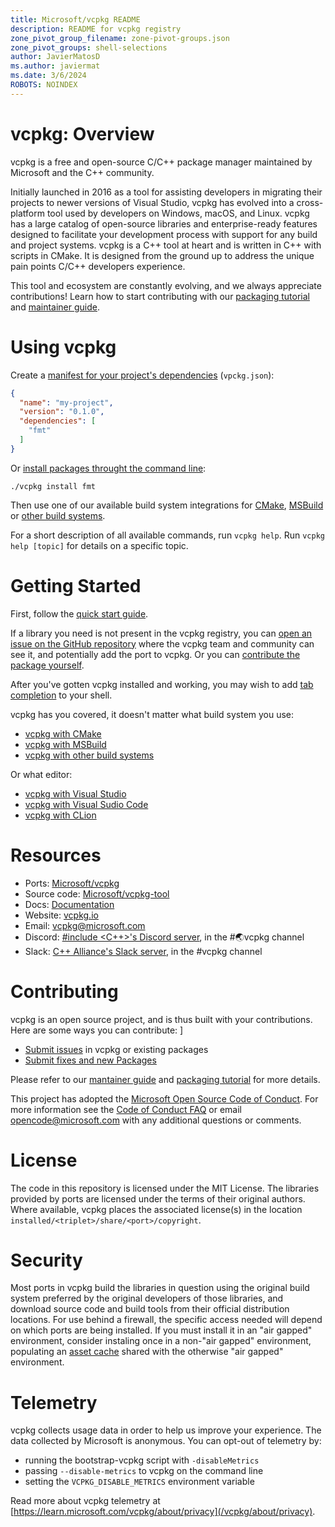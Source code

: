 ```yaml
---
title: Microsoft/vcpkg README
description: README for vcpkg registry
zone_pivot_group_filename: zone-pivot-groups.json
zone_pivot_groups: shell-selections
author: JavierMatosD
ms.author: javiermat
ms.date: 3/6/2024
ROBOTS: NOINDEX
---
```


# vcpkg: Overview

vcpkg is a free and open-source C/C++ package manager maintained by Microsoft
and the C++ community. 

Initially launched in 2016 as a tool for assisting developers in migrating their
projects to newer versions of Visual Studio, vcpkg has evolved into a
cross-platform tool used by developers on Windows, macOS, and Linux. vcpkg has a
large catalog of open-source libraries and enterprise-ready features designed to
facilitate your development process with support for any build and project
systems. vcpkg is a C++ tool at heart and is written in C++ with scripts in
CMake. It is designed from the ground up to address the unique pain points C/C++
developers experience.

This tool and ecosystem are constantly evolving, and we always appreciate
contributions! Learn how to start contributing with our [packaging
tutorial](get_started/get-started-adding-to-registry)
and [maintainer guide](contributing/maintainer-guide).

# Using vcpkg

Create a [manifest for your project's dependencies](../consume/manifest-mode.md)
(`vpckg.json`):

```json
{
  "name": "my-project",
  "version": "0.1.0",
  "dependencies": [
    "fmt"
  ]
}
```

Or [install packages throught the command line](../consume/classic-mode.md):

```Console
./vcpkg install fmt
```

Then use one of our available build system integrations for
[CMake](../concepts/build-system-integration.md#cmake-integration),
[MSBuild](../concepts/build-system-integration.md#msbuild-integration) or 
[other build
systems](../concepts/build-system-integration.md#manual-integration).

For a short description of all available commands, run `vcpkg help`.
Run `vcpkg help [topic]` for details on a specific topic.

# Getting Started

First, follow the [quick start guide](../get_started/get-started.md).

If a library you need is not present in the vcpkg registry, you can [open an
issue on the GitHub repository][contributing:submit-issue] where the vcpkg team and
community can see it, and potentially add the port to vcpkg. Or you can
[contribute the package yourself](get_started/get-started-adding-to-registry).

After you've gotten vcpkg installed and working, you may wish to add
[tab completion](../commands/integrate.md#vcpkg-autocompletion) to your shell.

vcpkg has you covered, it doesn't matter what build system you use:

* [vcpkg with CMake](../get_started/get-started.md)
* [vcpkg with MSBuild](../get_started/get-started-msbuild.md)
* [vcpkg with other build systems](../users/buildsystems/manual-integration.md)

Or what editor:

* [vcpkg with Visual Studio](../get_started/get-started-vs.md)
* [vcpkg with Visual Sudio Code](../get_started/get-started-vscode.md)
* [vcpkg with
  CLion](<https://www.jetbrains.com/help/clion/package-management.html>)

# Resources

* Ports: [Microsoft/vcpkg](<https://github.com/microsoft/vcpkg>)
* Source code: [Microsoft/vcpkg-tool](<https://github.com/microsoft/vcpkg-tool>)
* Docs: [Documentation](/vcpkg)
* Website: [vcpkg.io](<https://vcpkg.io>)
* Email: [vcpkg@microsoft.com](<mailto:vcpkg@microsoft.com>)
* Discord: [\#include \<C++\>'s Discord server](<https://www.includecpp.org>), in the #🌏vcpkg channel
* Slack: [C++ Alliance's Slack server](<https://cppalliance.org/slack/>), in the #vcpkg channel

# Contributing

vcpkg is an open source project, and is thus built with your contributions. Here are some ways you can contribute:
]
* [Submit issues][contributing:submit-issue] in vcpkg or existing packages
* [Submit fixes and new Packages][contributing:submit-pr]

Please refer to our [mantainer guide](../contributing/maintainer-guide.md) and
[packaging tutorial](../get_started/get-started-packaging.md) for more details.

This project has adopted the [Microsoft Open Source Code of
Conduct][contributing:coc]. For more information see the [Code of Conduct
FAQ][contributing:coc-faq] or email
[opencode@microsoft.com](mailto:opencode@microsoft.com) with any additional
questions or comments.
 
[contributing:submit-issue]: https://github.com/microsoft/vcpkg/issues/new/choose
[contributing:submit-pr]: https://github.com/microsoft/vcpkg/pulls
[contributing:coc]: https://opensource.microsoft.com/codeofconduct/
[contributing:coc-faq]: https://opensource.microsoft.com/codeofconduct/

# License

The code in this repository is licensed under the MIT License. The libraries
provided by ports are licensed under the terms of their original authors. Where
available, vcpkg places the associated license(s) in the location
`installed/<triplet>/share/<port>/copyright`.

# Security

Most ports in vcpkg build the libraries in question using the original build
system preferred by the original developers of those libraries, and download
source code and build tools from their official distribution locations. For use
behind a firewall, the specific access needed will depend on which ports are
being installed. If you must install it in an "air gapped" environment, consider
instaling once in a non-"air gapped" environment, populating an [asset
cache](/vcpkg/users/assetcaching) shared with the otherwise "air gapped"
environment.

# Telemetry

vcpkg collects usage data in order to help us improve your experience. The data
collected by Microsoft is anonymous. You can opt-out of telemetry by:

- running the bootstrap-vcpkg script with `-disableMetrics`
- passing `--disable-metrics` to vcpkg on the command line
- setting the `VCPKG_DISABLE_METRICS` environment variable

Read more about vcpkg telemetry at [https://learn.microsoft.com/vcpkg/about/privacy](/vcpkg/about/privacy).
